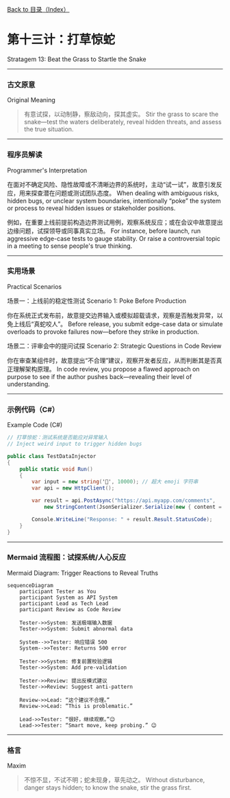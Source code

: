 [Back to 目录（Index）](https://github.com/uwspstar/The-36-Stratagems-for-Programmers/blob/main/Index.md)

# 第十三计：打草惊蛇

Stratagem 13: Beat the Grass to Startle the Snake

---

### 古文原意

Original Meaning

> 有意试探，以动制静，察敌动向，探其虚实。
> Stir the grass to scare the snake—test the waters deliberately, reveal hidden threats, and assess the true situation.

---

### 程序员解读

Programmer's Interpretation

在面对不确定风险、隐性故障或不清晰边界的系统时，主动“试一试”，故意引发反应，用来探查潜在问题或测试团队态度。
When dealing with ambiguous risks, hidden bugs, or unclear system boundaries, intentionally “poke” the system or process to reveal hidden issues or stakeholder positions.

例如，在重要上线前提前构造边界测试用例，观察系统反应；或在会议中故意提出边缘问题，试探领导或同事真实立场。
For instance, before launch, run aggressive edge-case tests to gauge stability. Or raise a controversial topic in a meeting to sense people's true thinking.

---

### 实用场景

Practical Scenarios

场景一：上线前的稳定性测试
Scenario 1: Poke Before Production

你在系统正式发布前，故意提交边界输入或模拟超载请求，观察是否触发异常，以免上线后“真蛇咬人”。
Before release, you submit edge-case data or simulate overloads to provoke failures now—before they strike in production.

场景二：评审会中的提问试探
Scenario 2: Strategic Questions in Code Review

你在审查某组件时，故意提出“不合理”建议，观察开发者反应，从而判断其是否真正理解架构原理。
In code review, you propose a flawed approach on purpose to see if the author pushes back—revealing their level of understanding.

---

### 示例代码（C#）

Example Code (C#)

```csharp
// 打草惊蛇：测试系统是否能应对异常输入
// Inject weird input to trigger hidden bugs

public class TestDataInjector
{
    public static void Run()
    {
        var input = new string('🧨', 10000); // 超大 emoji 字符串
        var api = new HttpClient();

        var result = api.PostAsync("https://api.myapp.com/comments", 
            new StringContent(JsonSerializer.Serialize(new { content = input })));

        Console.WriteLine("Response: " + result.Result.StatusCode);
    }
}
```

---

### Mermaid 流程图：试探系统/人心反应

Mermaid Diagram: Trigger Reactions to Reveal Truths

```mermaid
sequenceDiagram
    participant Tester as You
    participant System as API System
    participant Lead as Tech Lead
    participant Review as Code Review

    Tester->>System: 发送极端输入数据  
    Tester->>System: Submit abnormal data

    System-->>Tester: 响应错误 500  
    System-->>Tester: Returns 500 error

    Tester->>System: 修复前置校验逻辑  
    Tester->>System: Add pre-validation

    Tester->>Review: 提出反模式建议  
    Tester->>Review: Suggest anti-pattern

    Review->>Lead: “这个建议不合理。”  
    Review->>Lead: “This is problematic.”

    Lead->>Tester: “很好，继续观察。”😉  
    Lead->>Tester: “Smart move, keep probing.” 😉
```

---

### 格言

Maxim

> 不惊不显，不试不明；蛇未现身，草先动之。
> Without disturbance, danger stays hidden; to know the snake, stir the grass first.
